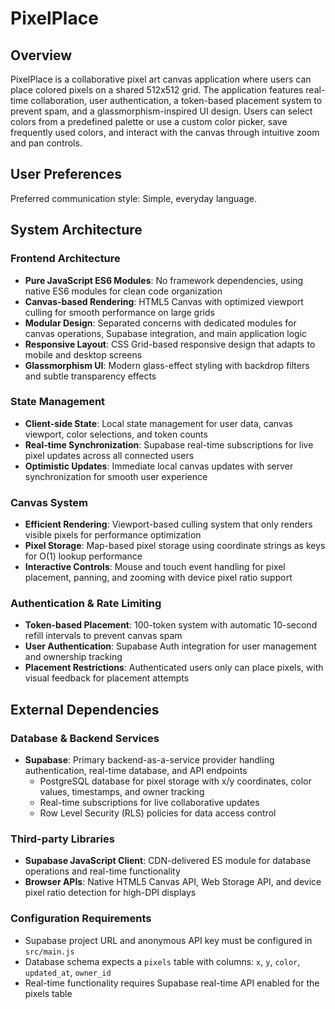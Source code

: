 # PixelPlace

## Overview

PixelPlace is a collaborative pixel art canvas application where users can place colored pixels on a shared 512x512 grid. The application features real-time collaboration, user authentication, a token-based placement system to prevent spam, and a glassmorphism-inspired UI design. Users can select colors from a predefined palette or use a custom color picker, save frequently used colors, and interact with the canvas through intuitive zoom and pan controls.

## User Preferences

Preferred communication style: Simple, everyday language.

## System Architecture

### Frontend Architecture
- **Pure JavaScript ES6 Modules**: No framework dependencies, using native ES6 modules for clean code organization
- **Canvas-based Rendering**: HTML5 Canvas with optimized viewport culling for smooth performance on large grids
- **Modular Design**: Separated concerns with dedicated modules for canvas operations, Supabase integration, and main application logic
- **Responsive Layout**: CSS Grid-based responsive design that adapts to mobile and desktop screens
- **Glassmorphism UI**: Modern glass-effect styling with backdrop filters and subtle transparency effects

### State Management
- **Client-side State**: Local state management for user data, canvas viewport, color selections, and token counts
- **Real-time Synchronization**: Supabase real-time subscriptions for live pixel updates across all connected users
- **Optimistic Updates**: Immediate local canvas updates with server synchronization for smooth user experience

### Canvas System
- **Efficient Rendering**: Viewport-based culling system that only renders visible pixels for performance optimization
- **Pixel Storage**: Map-based pixel storage using coordinate strings as keys for O(1) lookup performance
- **Interactive Controls**: Mouse and touch event handling for pixel placement, panning, and zooming with device pixel ratio support

### Authentication & Rate Limiting
- **Token-based Placement**: 100-token system with automatic 10-second refill intervals to prevent canvas spam
- **User Authentication**: Supabase Auth integration for user management and ownership tracking
- **Placement Restrictions**: Authenticated users only can place pixels, with visual feedback for placement attempts

## External Dependencies

### Database & Backend Services
- **Supabase**: Primary backend-as-a-service provider handling authentication, real-time database, and API endpoints
  - PostgreSQL database for pixel storage with x/y coordinates, color values, timestamps, and owner tracking
  - Real-time subscriptions for live collaborative updates
  - Row Level Security (RLS) policies for data access control

### Third-party Libraries
- **Supabase JavaScript Client**: CDN-delivered ES module for database operations and real-time functionality
- **Browser APIs**: Native HTML5 Canvas API, Web Storage API, and device pixel ratio detection for high-DPI displays

### Configuration Requirements
- Supabase project URL and anonymous API key must be configured in `src/main.js`
- Database schema expects a `pixels` table with columns: `x`, `y`, `color`, `updated_at`, `owner_id`
- Real-time functionality requires Supabase real-time API enabled for the pixels table